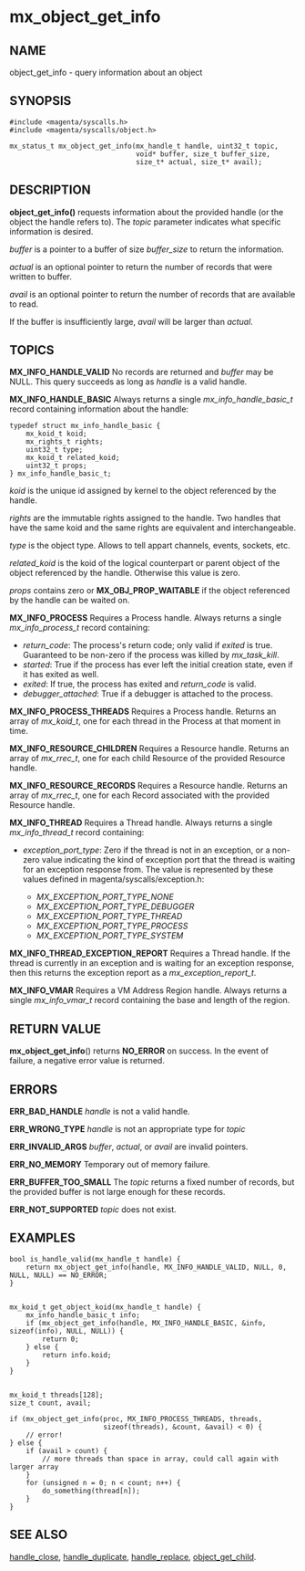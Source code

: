 # mx_object_get_info

## NAME

object_get_info - query information about an object

## SYNOPSIS

```
#include <magenta/syscalls.h>
#include <magenta/syscalls/object.h>

mx_status_t mx_object_get_info(mx_handle_t handle, uint32_t topic,
                               void* buffer, size_t buffer_size,
                               size_t* actual, size_t* avail);

```

## DESCRIPTION

**object_get_info()** requests information about the provided handle (or the object
the handle refers to).  The *topic* parameter indicates what specific information is desired.

*buffer* is a pointer to a buffer of size *buffer_size* to return the information.

*actual* is an optional pointer to return the number of records that were written to buffer.

*avail* is an optional pointer to return the number of records that are available to read.

If the buffer is insufficiently large, *avail* will be larger than *actual*.


## TOPICS

**MX_INFO_HANDLE_VALID**  No records are returned and *buffer* may be NULL.  This query
succeeds as long as *handle* is a valid handle.

**MX_INFO_HANDLE_BASIC**  Always returns a single *mx_info_handle_basic_t* record containing
information about the handle:

```
typedef struct mx_info_handle_basic {
    mx_koid_t koid;
    mx_rights_t rights;
    uint32_t type;
    mx_koid_t related_koid;
    uint32_t props;
} mx_info_handle_basic_t;

```
*koid* is the unique id assigned by kernel to the object referenced by the handle.

*rights* are the immutable rights assigned to the handle. Two handles that have the same koid
and the same rights are equivalent and interchangeable.

*type* is the object type. Allows to tell appart channels, events, sockets, etc.

*related_koid* is the koid of the logical counterpart or parent object of the object
referenced by the handle. Otherwise this value is zero.

*props* contains zero or **MX_OBJ_PROP_WAITABLE** if the object referenced by the
handle can be waited on.

**MX_INFO_PROCESS**  Requires a Process handle.  Always returns a single *mx_info_process_t*
record containing:

*   *return_code*: The process's return code; only valid if *exited* is true.
    Guaranteed to be non-zero if the process was killed by *mx_task_kill*.
*   *started*: True if the process has ever left the initial creation state, even if it has
    exited as well.
*   *exited*: If true, the process has exited and *return_code* is valid.
*   *debugger_attached*: True if a debugger is attached to the process.

**MX_INFO_PROCESS_THREADS**  Requires a Process handle. Returns an array of *mx_koid_t*, one for
each thread in the Process at that moment in time.

**MX_INFO_RESOURCE_CHILDREN**  Requires a Resource handle.  Returns an array of *mx_rrec_t*,
one for each child Resource of the provided Resource handle.

**MX_INFO_RESOURCE_RECORDS**  Requires a Resource handle.  Returns an array of *mx_rrec_t*,
one for each Record associated with the provided Resource handle.

**MX_INFO_THREAD**  Requires a Thread handle.  Always returns a single *mx_info_thread_t*
record containing:

*   *exception_port_type*: Zero if the thread is not in an exception, or a
    non-zero value indicating the kind of exception port that the thread is
    waiting for an exception response from. The value is represented by these
    values defined in magenta/syscalls/exception.h:

    - *MX_EXCEPTION_PORT_TYPE_NONE*
    - *MX_EXCEPTION_PORT_TYPE_DEBUGGER*
    - *MX_EXCEPTION_PORT_TYPE_THREAD*
    - *MX_EXCEPTION_PORT_TYPE_PROCESS*
    - *MX_EXCEPTION_PORT_TYPE_SYSTEM*

**MX_INFO_THREAD_EXCEPTION_REPORT** Requires a Thread handle. If the thread is
currently in an exception and is waiting for an exception response, then
this returns the exception report as a *mx_exception_report_t*.

**MX_INFO_VMAR**  Requires a VM Address Region handle.  Always returns a single *mx_info_vmar_t*
record containing the base and length of the region.


## RETURN VALUE

**mx_object_get_info**() returns **NO_ERROR** on success. In the event of failure, a negative error
value is returned.

## ERRORS

**ERR_BAD_HANDLE**  *handle* is not a valid handle.

**ERR_WRONG_TYPE**  *handle* is not an appropriate type for *topic*

**ERR_INVALID_ARGS**  *buffer*, *actual*, or *avail* are invalid pointers.

**ERR_NO_MEMORY**  Temporary out of memory failure.

**ERR_BUFFER_TOO_SMALL**  The *topic* returns a fixed number of records, but the provided buffer
is not large enough for these records.

**ERR_NOT_SUPPORTED**  *topic* does not exist.


## EXAMPLES

```
bool is_handle_valid(mx_handle_t handle) {
    return mx_object_get_info(handle, MX_INFO_HANDLE_VALID, NULL, 0, NULL, NULL) == NO_ERROR;
}


mx_koid_t get_object_koid(mx_handle_t handle) {
    mx_info_handle_basic_t info;
    if (mx_object_get_info(handle, MX_INFO_HANDLE_BASIC, &info, sizeof(info), NULL, NULL)) {
        return 0;
    } else {
        return info.koid;
    }
}


mx_koid_t threads[128];
size_t count, avail;

if (mx_object_get_info(proc, MX_INFO_PROCESS_THREADS, threads,
                       sizeof(threads), &count, &avail) < 0) {
    // error!
} else {
    if (avail > count) {
        // more threads than space in array, could call again with larger array
    }
    for (unsigned n = 0; n < count; n++) {
        do_something(thread[n]);
    }
}
```


## SEE ALSO

[handle_close](handle_close.md),
[handle_duplicate](handle_duplicate.md),
[handle_replace](handle_replace.md),
[object_get_child](object_get_child.md).
